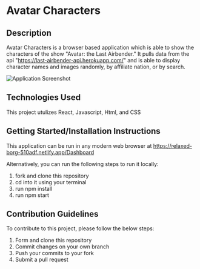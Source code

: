 # Avatar Characters

## Description

Avatar Characters is a browser based application which is able to show the characters of the show "Avatar: the Last Airbender." It pulls data from the api "https://last-airbender-api.herokuapp.com/" and is able to display character names and images randomly, by affiliate nation, or by search.

![Application Screenshot](./assets)

## Technologies Used
This project utulizes React, Javascript, Html, and CSS

## Getting Started/Installation Instructions

This application can be run in any modern web browser at https://relaxed-borg-510adf.netlify.app/Dashboard

Alternatively, you can run the following steps to run it locally:
1. fork and clone this repository
2. cd into it using your terminal
3. run npm install
4. run npm start

## Contribution Guidelines
To contribute to this project, please follow the below steps:
1. Form and clone this repository
2. Commit changes on your own branch
3. Push your commits to your fork
4. Submit a pull request